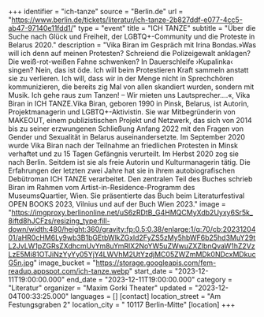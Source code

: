 +++
identifier = "ich-tanze"
source = "Berlin.de"
url = "https://www.berlin.de/tickets/literatur/ich-tanze-2b827ddf-e077-4cc5-ab47-97140e11fdd1/"
type = "event"
title = "ICH TANZE"
subtitle = "Über die Suche nach Glück und Freiheit, der LGBTQ+-Community und die Proteste in Belarus 2020."
description = "Vika Biran im Gespräch mit Irina Bondas.»Was will ich denn auf meinen Protesten? Schreiend die Polizeigewalt anklagen? Die weiß-rot-weißen Fahne schwenken? In Dauerschleife ›Kupalinka‹ singen? Nein, das ist öde. Ich will beim Protestieren Kraft sammeln anstatt sie zu verlieren. Ich will, dass wir in der Menge nicht in Sprechchören kommunizieren, die bereits zig Mal von allen skandiert wurden, sondern mit Musik. Ich gehe raus zum Tanzen! – Wir mieten uns Lautsprecher....«, Vika Biran in ICH TANZE.Vika Biran, geboren 1990 in Pinsk, Belarus, ist Autorin, Projektmanagerin und LGBTQ+-Aktivistin. Sie war Mitbegründerin von MAKEOUT, einem publizistischen Projekt und Netzwerk, das sich von 2014 bis zu seiner erzwungenen Schließung Anfang 2022 mit den Fragen von Gender und Sexualität in Belarus auseinandersetzte. Im September 2020 wurde Vika Biran nach der Teilnahme an friedlichen Protesten in Minsk verhaftet und zu 15 Tagen Gefängnis verurteilt. Im Herbst 2020 zog sie nach Berlin. Seitdem ist sie als freie Autorin und Kulturmanagerin tätig. Die Erfahrungen der letzten zwei Jahre hat sie in ihrem autobiografischen Debütroman ICH TANZE verarbeitet. Den zentralen Teil des Buches schrieb Biran im Rahmen vom Artist-in-Residence-Programm des MuseumsQuartier, Wien. Sie präsentierte das Buch beim Literaturfestival OPEN BOOKS 2023, Vilnius und auf der Buch Wien 2023."
image = "https://imgproxy.berlinonline.net/uS6zRDtB_G4HMQCMyXdb2Uyxy6Sr5k_8iftd8hJCFzs/resizing_type:fill-down/width:480/height:360/gravity:fp:0.5:0.38/enlarge:1/q:70/cb:2023120401/aHR0cHM6Ly9wb3B1bGEtbWlkZGxld2FyZS5zMy5hbWF6b25hd3MuY29tL2JvLW1pZGRsZXdhcmUvYm8uYmRlX2NoYW5uZWwuZXZlbnQvaW1hZ2VzLzE5Mi81OTJiNzYyYy05YjY4LWVhM2UtYzdjMC05ZWZmMDk0NDcxMDkucG5n.jpg"
image_bucket = "https://storage.googleapis.com/fem-readup.appspot.com/ich-tanze.webp"
start_date = "2023-12-11T19:00:00.000"
end_date = "2023-12-11T19:00:00.000"
category = "Literatur"
organizer = "Maxim Gorki Theater"
updated = "2023-12-04T00:33:25.000"
languages = []
[contact]
location_street = "Am Festungsgraben 2"
location_city = " 10117 Berlin-Mitte"
[location]
+++